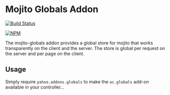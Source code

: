 # Mojito Globals Addon

[![Build Status](https://secure.travis-ci.org/yahoo/mojito-globals.png)](http://travis-ci.org/yahoo/mojito-globals)

[![NPM](https://nodei.co/npm/mojito-globals.png)](https://nodei.co/npm/mojito-globals/)

The mojito-globals addon provides a global store for mojito that works
transparently on the client and the server. The store is global per request
on the server and per page on the client.

## Usage

Simply require `yahoo.addons.globals` to make the `ac.globals` add-on available
in your controller...
